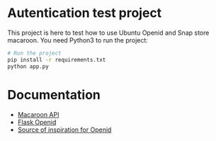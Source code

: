 # Autentication test project

This project is here to test how to use Ubuntu Openid and Snap store macaroon.
You need Python3 to run the project:

```bash
# Run the project
pip install -r requirements.txt
python app.py
```

# Documentation
* [Macaroon API ](https://dashboard.snapcraft.io/docs/api/macaroon.html)
* [Flask Openid](https://pythonhosted.org/Flask-OpenID/)
* [Source of inspiration for Openid](https://github.com/mitsuhiko/flask-openid/blob/master/example/example.py)
